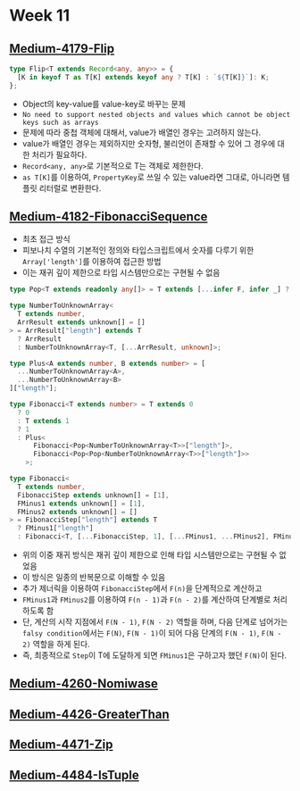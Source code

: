 # Week 11

## [Medium-4179-Flip](./medium/4179-flip.ts)

```ts
type Flip<T extends Record<any, any>> = {
  [K in keyof T as T[K] extends keyof any ? T[K] : `${T[K]}`]: K;
};
```

- Object의 key-value를 value-key로 바꾸는 문제
- `No need to support nested objects and values which cannot be object keys such as arrays`
- 문제에 따라 중첩 객체에 대해서, value가 배열인 경우는 고려하지 않는다.
- value가 배열인 경우는 제외하지만 숫자형, 불리언이 존재할 수 있어 그 경우에 대한 처리가 필요하다.
- `Record<any, any>`로 기본적으로 T는 객체로 제한한다.
- `as T[K]`를 이용하여, `PropertyKey`로 쓰일 수 있는 value라면 그대로, 아니라면 템플릿 리터럴로 변환한다.

## [Medium-4182-FibonacciSequence](./medium/4182-fibonacci-sequence.ts)

- 최초 접근 방식
- 피보나치 수열의 기본적인 정의와 타입스크립트에서 숫자를 다루기 위한 `Array['length']`를 이용하여 접근한 방법
- 이는 재귀 깊이 제한으로 타입 시스템만으로는 구현될 수 없음

```ts
type Pop<T extends readonly any[]> = T extends [...infer F, infer _] ? F : [];

type NumberToUnknownArray<
  T extends number,
  ArrResult extends unknown[] = []
> = ArrResult["length"] extends T
  ? ArrResult
  : NumberToUnknownArray<T, [...ArrResult, unknown]>;

type Plus<A extends number, B extends number> = [
  ...NumberToUnknownArray<A>,
  ...NumberToUnknownArray<B>
]["length"];

type Fibonacci<T extends number> = T extends 0
  ? 0
  : T extends 1
  ? 1
  : Plus<
      Fibonacci<Pop<NumberToUnknownArray<T>>["length"]>,
      Fibonacci<Pop<Pop<NumberToUnknownArray<T>>["length"]>>
    >;
```

```ts
type Fibonacci<
  T extends number,
  FibonacciStep extends unknown[] = [1],
  FMinus1 extends unknown[] = [1],
  FMinus2 extends unknown[] = []
> = FibonacciStep["length"] extends T
  ? FMinus1["length"]
  : Fibonacci<T, [...FibonacciStep, 1], [...FMinus1, ...FMinus2], FMinus1>;
```

- 위의 이중 재귀 방식은 재귀 깊이 제한으로 인해 타입 시스템만으로는 구현될 수 없었음
- 이 방식은 일종의 반복문으로 이해할 수 있음
- 추가 제너릭을 이용하여 `FibonacciStep`에서 `F(n)`을 단계적으로 계산하고
- `FMinus1`과 `FMinus2`를 이용하여 `F(n - 1)`과 `F(n - 2)`를 계산하여 단계별로 처리하도록 함
- 단, 계산의 시작 지점에서 `F(N - 1)`, `F(N - 2)` 역할을 하며, 다음 단계로 넘어가는 `falsy condition`에서는 `F(N)`, `F(N - 1)`이 되어 다음 단계의 `F(N - 1)`, `F(N - 2)` 역할을 하게 된다.
- 즉, 최종적으로 `Step`이 T에 도달하게 되면 `FMinus1`은 구하고자 했던 `F(N)`이 된다.

## [Medium-4260-Nomiwase](./medium/4260-nomiwase.ts)

## [Medium-4426-GreaterThan](./medium/4426-greater-than.ts)

## [Medium-4471-Zip](./medium/4471-zip.ts)

## [Medium-4484-IsTuple](./medium/4484-is-tuple.ts)
